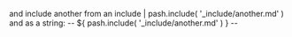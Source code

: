 and include another from an include
| pash.include( '_include/another.md' )
and as a string:
-- ${ pash.include( '_include/another.md' ) } --
